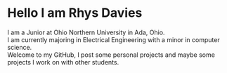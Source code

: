 <h1>Hello I am Rhys Davies</h1> 
I am a Junior at Ohio Northern University in Ada, Ohio. <br />
I am currently majoring in Electrical Engineering with a minor in computer science. <br />
Welcome to my GitHub, I post some personal projects and maybe some projects I work on with other students. <br />

